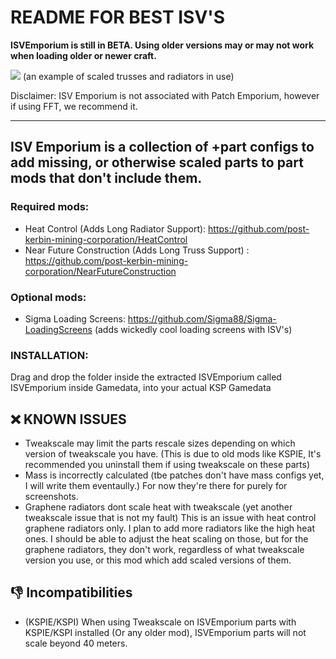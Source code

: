 # **README FOR BEST ISV'S**

**ISVEmporium is still in BETA. Using older versions may or may not work when loading older or newer craft.**

![](https://i.imgur.com/uHtzNiD.jpeg)
(an example of scaled trusses and radiators in use)

Disclaimer: ISV Emporium is not associated with Patch Emporium, however if using FFT, we recommend it.

---

## ISV Emporium is a collection of +part configs to add missing, or otherwise scaled parts to part mods that don't include them.

### Required mods:
- Heat Control (Adds Long Radiator Support): https://github.com/post-kerbin-mining-corporation/HeatControl
- Near Future Construction (Adds Long Truss Support) : https://github.com/post-kerbin-mining-corporation/NearFutureConstruction

### Optional mods:
- Sigma Loading Screens: https://github.com/Sigma88/Sigma-LoadingScreens (adds wickedly cool loading screens with ISV's)

### INSTALLATION:

Drag and drop the folder inside the extracted ISVEmporium called ISVEmporium inside Gamedata, into your actual KSP Gamedata

## ❌ **KNOWN ISSUES** 
- Tweakscale may limit the parts rescale sizes depending on which version of tweakscale you have. (This is due to old mods like KSPIE, It's recommended you uninstall them if using tweakscale on these parts)
- Mass is incorrectly calculated (tbe patches don't have mass configs yet, I will write them eventaully.) For now they're there for purely for screenshots.
- Graphene radiators dont scale heat with tweakscale (yet another tweakscale issue that is not my fault) This is an issue with heat control graphene radiators only. I plan to add more radiators like the high heat ones. I should be able to adjust the heat scaling on those, but for the graphene radiators, they don't work, regardless of what tweakscale version you use, or this mod which add scaled versions of them.

## 👎 **Incompatibilities**
- (KSPIE/KSPI) When using Tweakscale on ISVEmporium parts with KSPIE/KSPI installed (Or any older mod), ISVEmporium parts will not scale beyond 40 meters.

